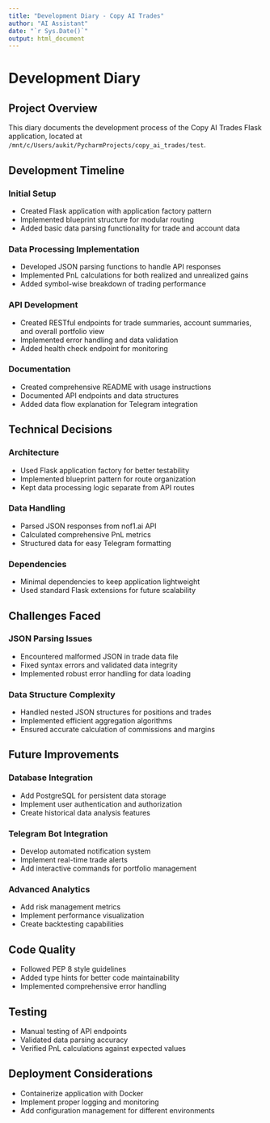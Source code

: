 ```yaml
---
title: "Development Diary - Copy AI Trades"
author: "AI Assistant"
date: "`r Sys.Date()`"
output: html_document
---
```


# Development Diary

## Project Overview
This diary documents the development process of the Copy AI Trades Flask application, located at `/mnt/c/Users/aukit/PycharmProjects/copy_ai_trades/test`.

## Development Timeline

### Initial Setup
- Created Flask application with application factory pattern
- Implemented blueprint structure for modular routing
- Added basic data parsing functionality for trade and account data

### Data Processing Implementation
- Developed JSON parsing functions to handle API responses
- Implemented PnL calculations for both realized and unrealized gains
- Added symbol-wise breakdown of trading performance

### API Development
- Created RESTful endpoints for trade summaries, account summaries, and overall portfolio view
- Implemented error handling and data validation
- Added health check endpoint for monitoring

### Documentation
- Created comprehensive README with usage instructions
- Documented API endpoints and data structures
- Added data flow explanation for Telegram integration

## Technical Decisions

### Architecture
- Used Flask application factory for better testability
- Implemented blueprint pattern for route organization
- Kept data processing logic separate from API routes

### Data Handling
- Parsed JSON responses from nof1.ai API
- Calculated comprehensive PnL metrics
- Structured data for easy Telegram formatting

### Dependencies
- Minimal dependencies to keep application lightweight
- Used standard Flask extensions for future scalability

## Challenges Faced

### JSON Parsing Issues
- Encountered malformed JSON in trade data file
- Fixed syntax errors and validated data integrity
- Implemented robust error handling for data loading

### Data Structure Complexity
- Handled nested JSON structures for positions and trades
- Implemented efficient aggregation algorithms
- Ensured accurate calculation of commissions and margins

## Future Improvements

### Database Integration
- Add PostgreSQL for persistent data storage
- Implement user authentication and authorization
- Create historical data analysis features

### Telegram Bot Integration
- Develop automated notification system
- Implement real-time trade alerts
- Add interactive commands for portfolio management

### Advanced Analytics
- Add risk management metrics
- Implement performance visualization
- Create backtesting capabilities

## Code Quality
- Followed PEP 8 style guidelines
- Added type hints for better code maintainability
- Implemented comprehensive error handling

## Testing
- Manual testing of API endpoints
- Validated data parsing accuracy
- Verified PnL calculations against expected values

## Deployment Considerations
- Containerize application with Docker
- Implement proper logging and monitoring
- Add configuration management for different environments